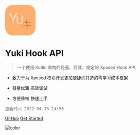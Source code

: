 <br/><br/>
<img src="icon.png" width = "100" height = "100"/>
<br/>

# Yuki Hook API

> 一个使用 Kotlin 重构的轻量、高效、稳定的 Xposed Hook API

- 致力于为 Xposed 模块开发更加便捷而打造的零学习成本框架

- 轻量优雅 高效调试

- 方便移植 快速上手

<font size=3 style="opacity: 0.6">`更新时间 2022-04-15 14:56`</font>

[GitHub](https://github.com/fankes/YukiHookAPI)
[Get Started](#介绍)

![color](#ffffff)